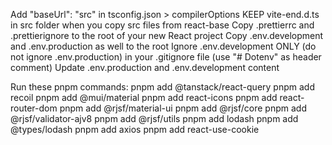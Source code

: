 Add "baseUrl": "src" in tsconfig.json > compilerOptions
KEEP vite-end.d.ts in src folder when you copy src files from react-base
Copy .prettierrc and .prettierignore to the root of your new React project
Copy .env.development and .env.production as well to the root
Ignore .env.development ONLY (do not ignore .env.production) in your .gitignore file (use "# Dotenv" as header comment)
Update .env.production and .env.development content

Run these pnpm commands:
pnpm add @tanstack/react-query
pnpm add recoil
pnpm add @mui/material
pnpm add react-icons
pnpm add react-router-dom
pnpm add @rjsf/material-ui
pnpm add @rjsf/core
pnpm add @rjsf/validator-ajv8
pnpm add @rjsf/utils
pnpm add lodash
pnpm add @types/lodash
pnpm add axios
pnpm add react-use-cookie
